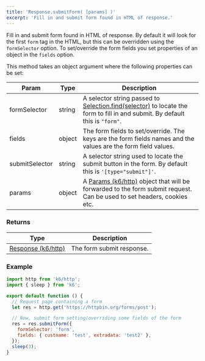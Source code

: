 ```yaml
---
title: 'Response.submitForm( [params] )'
excerpt: 'Fill in and submit form found in HTML of response.'
---
```


Fill in and submit form found in HTML of response. By default it will look for the first `form` tag in the HTML, but this can be overridden using the `formSelector` option. To set/override the form fields you set properties of an object in the `fields` option.

This method takes an object argument where the following properties can be set:

| Param          | Type   | Description                                                                                                                                                                                    |
| -------------- | ------ | ---------------------------------------------------------------------------------------------------------------------------------------------------------------------------------------------- |
| formSelector   | string | A selector string passed to [Selection.find(selector)](/v0.32/javascript-api/k6-html/selection/selection-find-selector) to locate the form to fill in and submit. By default this is `"form"`. |
| fields         | object | The form fields to set/override. The keys are the form fields names and the values are the form field values.                                                                                  |
| submitSelector | string | A selector string used to locate the submit button in the form. By default this is `'[type="submit"]'`.                                                                                        |
| params         | object | A [Params (k6/http)](/v0.32/javascript-api/k6-http/params) object that will be forwarded to the form submit request. Can be used to set headers, cookies etc.                                  |

### Returns

| Type                                                         | Description               |
| ------------------------------------------------------------ | ------------------------- |
| [Response (k6/http)](/v0.32/javascript-api/k6-http/response) | The form submit response. |

### Example

<CodeGroup labels={[]}>

```javascript
import http from 'k6/http';
import { sleep } from 'k6';

export default function () {
  // Request page containing a form
  let res = http.get('https://httpbin.org/forms/post');

  // Now, submit form setting/overriding some fields of the form
  res = res.submitForm({
    formSelector: 'form',
    fields: { custname: 'test', extradata: 'test2' },
  });
  sleep(3);
}
```

</CodeGroup>
